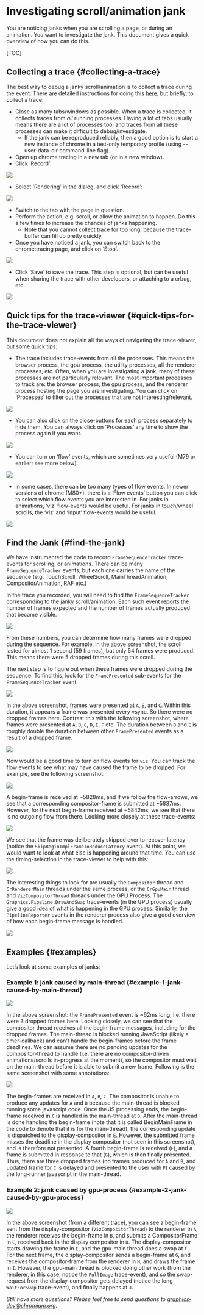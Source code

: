 # Investigating scroll/animation jank

You are noticing janks when you are scrolling a page, or during an animation.
You want to investigate the jank. This document gives a quick overview of how
you can do this.

[TOC]

## Collecting a trace {#collecting-a-trace}

The best way to debug a janky scroll/animation is to collect a trace during the
event. There are detailed instructions for doing this
[here](http://www.chromium.org/developers/how-tos/trace-event-profiling-tool/recording-tracing-runs),
but briefly, to collect a trace:

*   Close as many tabs/windows as possible. When a trace is collected, it
    collects traces from _all_ running processes. Having a lot of tabs usually
    means there are a lot of processes too, and traces from all these processes
    can make it difficult to debug/investigate.
    *   If the jank can be reproduced reliably, then a good option is to start a
    new instance of chrome in a test-only temporary profile (using
    --user-data-dir command-line flag).
*   Open up chrome:tracing in a new tab (or in a new window).
*   Click ‘Record’:

![](debug-janks-resources/click-record-button.png)

* Select ‘Rendering’ in the dialog, and click ‘Record’:

![](debug-janks-resources/click-record.png)

*   Switch to the tab with the page in question.
*   Perform the action, e.g. scroll, or allow the animation to happen. Do this a
    few times to increase the chances of janks happening.
    *   Note that you cannot collect trace for too long, because the
        trace-buffer can fill up pretty quickly.
*   Once you have noticed a jank, you can switch back to the chrome:tracing
    page, and click on ‘Stop’.

![](debug-janks-resources/click-stop.png)

*   Click ‘Save’ to save the trace. This step is optional, but can be useful
    when sharing the trace with other developers, or attaching to a crbug, etc..

![](debug-janks-resources/click-save.png)

## Quick tips for the trace-viewer {#quick-tips-for-the-trace-viewer}

This document does not explain all the ways of navigating the trace-viewer, but
some quick tips:

*   The trace includes trace-events from all the processes. This means the
    browser process, the gpu process, the utility processes, all the renderer
    processes, etc. Often, when you are investigating a jank, many of these
    processes are not particularly relevant. The most important processes to
    track are: the browser process, the gpu process, and the renderer process
    hosting the page you are investigating. You can click on ‘Processes’ to
    filter out the processes that are not interesting/relevant.

![](debug-janks-resources/click-processes.png)

*   You can also click on the close-buttons for each process separately to hide
    them. You can always click on ‘Processes’ any time to show the process again
    if you want.

![](debug-janks-resources/click-process-close.png)

*   You can turn on ‘flow’ events, which are sometimes very useful (M79 or
    earlier; see more below).

![](debug-janks-resources/click-flow-check.png)

*   In some cases, there can be too many types of flow events. In newer versions
    of chrome (M80+), there is a ‘Flow events’ button you can click to select
    which flow events you are interested in. For janks in animations, ‘viz’
    flow-events would be useful. For janks in touch/wheel scrolls, the ‘viz’ and
    ‘input’ flow-events would be useful.

![](debug-janks-resources/click-flow-events.png)

## Find the Jank {#find-the-jank}

We have instrumented the code to record `FrameSequenceTracker` trace-events for
scrolling, or animations. There can be many `FrameSequenceTracker` events, but
each one carries the name of the sequence (e.g. TouchScroll, WheelScroll,
MainThreadAnimation, CompositorAnimation, RAF etc.)

In the trace you recorded, you will need to find the `FrameSequenceTracker`
corresponding to the janky scroll/animation. Each such event reports the number
of frames expected and the number of frames actually produced that became
visible.

![](debug-janks-resources/frame-sequence-tracker.png)

From these numbers, you can determine how many frames were dropped during the
sequence. For example, in the above screenshot, the scroll lasted for almost 1
second (59 frames), but only 54 frames were produced. This means there were 5
dropped frames during this scroll.

The next step is to figure out when these frames were dropped during the
sequence. To find this, look for the `FramePresented` sub-events for the
`FrameSequenceTracker` event.

![](debug-janks-resources/frame-presented-traces.png)

In the above screenshot, frames were presented at `A`, `B`, and `C`. Within this
duration, it appears a frame was presented every vsync. So there were no dropped
frames here. Contrast this with the following screenshot, where frames were
presented at `A`, `B`, `C`, `D`, `E`, `F` etc. The duration between `D` and `E`
is roughly double the duration between other `FramePresented` events as a result
of a dropped frame.

![](debug-janks-resources/frame-presented-dropped.png)

Now would be a good time to turn on flow events for `viz`. You can track the
flow events to see what may have caused the frame to be dropped. For example,
see the following screenshot:

![](debug-janks-resources/frame-submitted-not-submitted.png)

A begin-frame is received at ~5828ms, and if we follow the flow-arrows, we see
that a corresponding compositor-frame is submitted at ~5837ms. However, for the
next begin-frame received at ~5842ms, we see that there is no outgoing flow
from there. Looking more closely at these trace-events:

![](debug-janks-resources/frame-not-submitted-reason.png)

We see that the frame was deliberately skipped over to recover latency (notice
the `SkipBeginImplFrameToReduceLatency` event). At this point, we would want to
look at what else is happening around that time. You can use the
timing-selection in the trace-viewer to help with this:

![](debug-janks-resources/timing-selection.png)

The interesting things to look for are usually the `Compositor` thread and
`CrRendererMain` threads under the same process, or the `CrGpuMain` thread and
`VizCompositorThread` threads under the GPU Process. The
`Graphics.Pipeline.DrawAndSwap` trace-events (in the GPU process) usually give a
good idea of what is happening in the GPU process. Similarly, the
`PipelineReporter` events in the renderer process also give a good overview of
how each begin-frame message is handled.

![](debug-janks-resources/show-gpu-process-tracks.png)

## Examples {#examples}

Let’s look at some examples of janks:

### Example 1: jank caused by main-thread {#example-1-jank-caused-by-main-thread}

![](debug-janks-resources/missed-frame-main-thread-timer.png)

In the above screenshot: the `FramePresented` event is ~62ms long, i.e.
there were 3 dropped frames here. Looking closely, we can see that the
compositor thread receives all the begin-frame messages, including for the
dropped frames. The main-thread is blocked running JavaScript (likely a
timer-callback) and can't handle the begin-frames before the frame deadlines. We
can assume there are no pending updates for the compositor-thread to handle
(i.e. there are no compositor-driven animations/scrolls in-progress at the
moment), so the compositor must wait on the main-thread before it is able to
submit a new frame. Following is the same screenshot with some annotations:

![](debug-janks-resources/missed-frame-main-thread-timer-annotation.png)

The begin-frames are received in `A`, `B`, `C`. The compositor is unable to
produce any updates for `A` and `B` because the main-thread is blocked running
some javascript code. Once the JS processing ends, the begin-frame received in
`C` is handled in the main-thread at `D`. After the main-thread is done handling
the begin-frame (note that it is called BeginMainFrame in the code to denote
that it is for the main-thread), the corresponding update is dispatched to the
display-compositor in `E`. However, the submitted frame misses the deadline in
the display compositor (not seen in this screenshot), and is therefore not
presented. A fourth begin-frame is received (`F`), and a frame is submitted in
response to that (`G`), which is then finally presented. Thus, there are three
dropped frames (no frames produced for `A` and `B`, and updated frame for `C` is
delayed and presented to the user with `F`) caused by the long-runner javascript
in the main-thread.

### Example 2: jank caused by gpu-process {#example-2-jank-caused-by-gpu-process}

![](debug-janks-resources/jank-because-gpu-process.png)

In the above screenshot (from a different trace), you can see a begin-frame sent
from the display-compositor (`VizCompositorThread`) to the renderer in `A`, the
renderer receives the begin-frame in `B`, and submits a CompositorFrame in `C`,
received back in the display compositor in `D`. The display-compositor starts
drawing the frame in `E`, and the gpu-main thread does a swap at `F`. For the next
frame, the display-compositor sends a begin-frame at `G`, and receives the
compositor-frame from the renderer in `H`, and draws the frame in `I`. However, the
gpu-main thread is blocked doing other work (from the renderer, in this case,
notice the `FullImage` trace-event), and so the swap-request from the
display-compositor gets delayed (notice the long `WaitForSwap` trace-event), and
finally happens at `J`.

_Still have more questions? Please feel free to send questions to
[graphics-dev@chromium.org](mailto:graphics-dev@chromium.org)._

